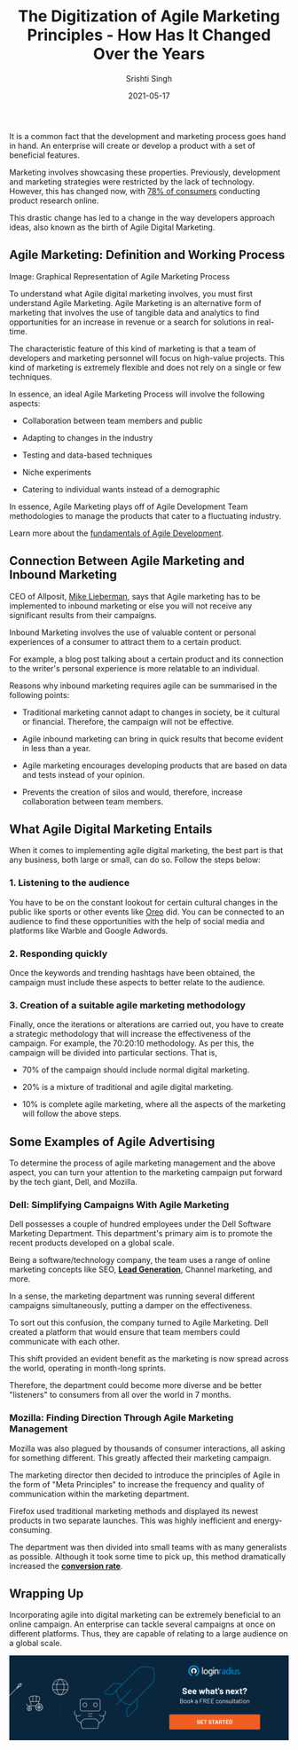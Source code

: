 ﻿---
type: fuel
title: "The Digitization of Agile Marketing Principles - How Has It Changed Over the Years"
date: "2021-05-17"
coverImage: "Agile-Marketing.jpg"
category: ["loginradius"]
featured: false
author: "Srishti Singh"
description: "Agile Marketing is an alternative form of marketing that involves the use of tangible data and analytics to find opportunities for an increase in revenue or a search for solutions in real-time. The characteristic feature of this kind of marketing is that a team of developers and marketing personnel will focus on high-value projects."
metadescription: "Agile marketing is the new reality for organizational marketing strategies. Learn how the digital world has changed agile marketing for modern marketers."
metatitle: "The Digitization of Agile Marketing Principles - How it Works?"
---

It is a common fact that the development and marketing process goes hand in hand. An enterprise will create or develop a product with a set of beneficial features.

Marketing involves showcasing these properties. Previously, development and marketing strategies were restricted by the lack of technology. However, this has changed now, with [78% of consumers](https://www.slideshare.net/HubSpot/its-time-to-transform-your-marketing/6-103_Billion_searches_are_conducted) conducting product research online.

This drastic change has led to a change in the way developers approach ideas, also known as the birth of Agile Digital Marketing.

## Agile Marketing: Definition and Working Process

Image: Graphical Representation of Agile Marketing Process

To understand what Agile digital marketing involves, you must first understand Agile Marketing. Agile Marketing is an alternative form of marketing that involves the use of tangible data and analytics to find opportunities for an increase in revenue or a search for solutions in real-time.

The characteristic feature of this kind of marketing is that a team of developers and marketing personnel will focus on high-value projects. This kind of marketing is extremely flexible and does not rely on a single or few techniques.

In essence, an ideal Agile Marketing Process will involve the following aspects:

- Collaboration between team members and public

- Adapting to changes in the industry

- Testing and data-based techniques

- Niche experiments

- Catering to individual wants instead of a demographic

In essence, Agile Marketing plays off of Agile Development Team methodologies to manage the products that cater to a fluctuating industry.

Learn more about the [fundamentals of Agile Development](https://www.loginradius.com/blog/async/agile-development-team/).

## Connection Between Agile Marketing and Inbound Marketing

CEO of Allposit, [Mike Lieberman](https://au.linkedin.com/in/mike-lieberman-80229821), says that Agile marketing has to be implemented to inbound marketing or else you will not receive any significant results from their campaigns.

Inbound Marketing involves the use of valuable content or personal experiences of a consumer to attract them to a certain product.

For example, a blog post talking about a certain product and its connection to the writer's personal experience is more relatable to an individual.

Reasons why inbound marketing requires agile can be summarised in the following points:

- Traditional marketing cannot adapt to changes in society, be it cultural or financial. Therefore, the campaign will not be effective.

* Agile inbound marketing can bring in quick results that become evident in less than a year.

- Agile marketing encourages developing products that are based on data and tests instead of your opinion.

* Prevents the creation of silos and would, therefore, increase collaboration between team members.

## What Agile Digital Marketing Entails

When it comes to implementing agile digital marketing, the best part is that any business, both large or small, can do so. Follow the steps below:

### 1. Listening to the audience

You have to be on the constant lookout for certain cultural changes in the public like sports or other events like [Oreo](https://www.smartinsights.com/digital-marketing-strategy/agile-digital-marketing-what-it-looks-like-and-how-to-implement-it/) did. You can be connected to an audience to find these opportunities with the help of social media and platforms like Warble and Google Adwords.

### 2. Responding quickly

Once the keywords and trending hashtags have been obtained, the campaign must include these aspects to better relate to the audience.

### 3. Creation of a suitable agile marketing methodology

Finally, once the iterations or alterations are carried out, you have to create a strategic methodology that will increase the effectiveness of the campaign. For example, the 70:20:10 methodology. As per this, the campaign will be divided into particular sections. That is,

- 70% of the campaign should include normal digital marketing.

* 20% is a mixture of traditional and agile digital marketing.

- 10% is complete agile marketing, where all the aspects of the marketing will follow the above steps.

## Some Examples of Agile Advertising

To determine the process of agile marketing management and the above aspect, you can turn your attention to the marketing campaign put forward by the tech giant, Dell, and Mozilla.

### Dell: Simplifying Campaigns With Agile Marketing

Dell possesses a couple of hundred employees under the Dell Software Marketing Department. This department's primary aim is to promote the recent products developed on a global scale.

Being a software/technology company, the team uses a range of online marketing concepts like SEO, **[Lead Generation](https://www.loginradius.com/blog/fuel/2021/03/B2B-Lead-Generation-for-2021/)**, Channel marketing, and more.

In a sense, the marketing department was running several different campaigns simultaneously, putting a damper on the effectiveness.

To sort out this confusion, the company turned to Agile Marketing. Dell created a platform that would ensure that team members could communicate with each other.

This shift provided an evident benefit as the marketing is now spread across the world, operating in month-long sprints.

Therefore, the department could become more diverse and be better "listeners" to consumers from all over the world in 7 months.

### Mozilla: Finding Direction Through Agile Marketing Management

Mozilla was also plagued by thousands of consumer interactions, all asking for something different. This greatly affected their marketing campaign.

The marketing director then decided to introduce the principles of Agile in the form of "Meta Principles" to increase the frequency and quality of communication within the marketing department.

Firefox used traditional marketing methods and displayed its newest products in two separate launches. This was highly inefficient and energy-consuming.

The department was then divided into small teams with as many generalists as possible. Although it took some time to pick up, this method dramatically increased the **[conversion rate](https://www.loginradius.com/blog/fuel/2021/01/sign-up-tips-conversion-rate/)**.

## Wrapping Up

Incorporating agile into digital marketing can be extremely beneficial to an online campaign. An enterprise can tackle several campaigns at once on different platforms. Thus, they are capable of relating to a large audience on a global scale.<p>
[![book-a-demo-Consultation](book-a-demo.png)](https://www.loginradius.com/book-a-demo/)
